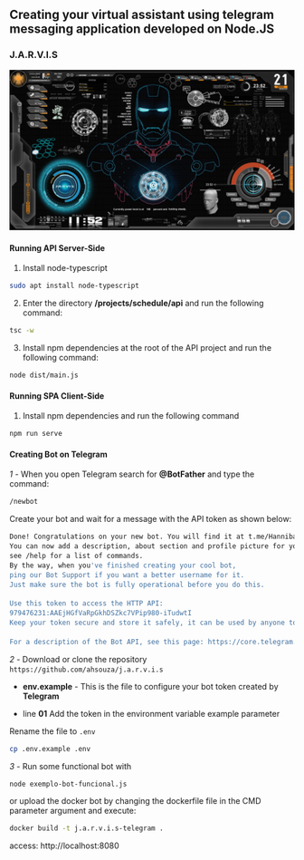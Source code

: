 ## Creating your virtual assistant using telegram messaging application developed on Node.JS

### J.A.R.V.I.S
![alt text](/assets/jarvis.jpg)


#### Running API Server-Side

1. Install node-typescript
```sh
sudo apt install node-typescript
```
2. Enter the directory **/projects/schedule/api** and run the following command:
```sh
tsc -w
```

3. Install npm dependencies at the root of the API project and run the following command:
```sh
node dist/main.js
```

#### Running SPA Client-Side

1. Install npm dependencies and run the following command
```sh
npm run serve
```


#### Creating Bot on Telegram

*1* - When you open Telegram search for **@BotFather** and type the command:

```sh
/newbot
```

Create your bot and wait for a message with the API token as shown below:

```sh
Done! Congratulations on your new bot. You will find it at t.me/HannibalChatBot. 
You can now add a description, about section and profile picture for your bot, 
see /help for a list of commands. 
By the way, when you've finished creating your cool bot, 
ping our Bot Support if you want a better username for it. 
Just make sure the bot is fully operational before you do this.

Use this token to access the HTTP API:
979476231:AAEjHGfVaRpGkhDSZkc7VPip980-iTudwtI
Keep your token secure and store it safely, it can be used by anyone to control your bot.

For a description of the Bot API, see this page: https://core.telegram.org/bots/api
```

*2* - Download or clone the repository `https://github.com/ahsouza/j.a.r.v.i.s` 

*   **env.example** - This is the file to configure your bot token created by **Telegram**
    
  *   line **01** Add the token in the environment variable example parameter

  Rename the file to `.env`

  ```sh
cp .env.example .env
  ```
*3* - Run some functional bot with

```sh
node exemplo-bot-funcional.js
```

or upload the docker bot by changing the dockerfile file in the CMD parameter argument and execute:

```sh
docker build -t j.a.r.v.i.s-telegram .
```

access: http://localhost:8080
